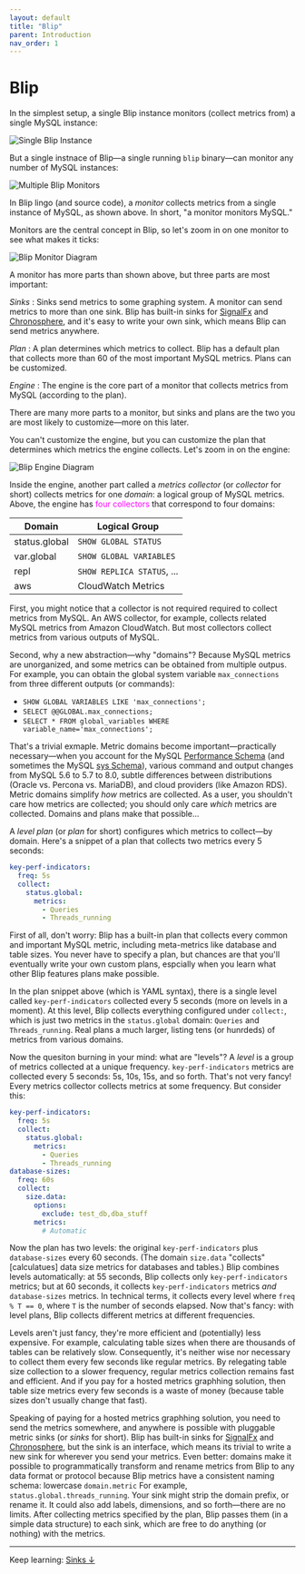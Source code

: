 ```yaml
---
layout: default
title: "Blip"
parent: Introduction
nav_order: 1
---
```


# Blip

In the simplest setup, a single Blip instance monitors (collect metrics from) a single MySQL instance:

![Single Blip Instance](/assets/img/blip-single.png)

But a single instnace of Blip&mdash;a single running `blip` binary&mdash;can monitor any number of MySQL instances:

![Multiple Blip Monitors](/assets/img/blip-multi.png)

In Blip lingo (and source code), a _monitor_ collects metrics from a single instance of MySQL, as shown above.
In short, "a monitor monitors MySQL."

Monitors are the central concept in Blip, so let's zoom in on one monitor to see what makes it ticks:

![Blip Monitor Diagram](/assets/img/blip-monitor.png)

A monitor has more parts than shown above, but three parts are most important:

_Sinks_
: Sinks send metrics to some graphing system. A monitor can send metrics to more than one sink. Blip has built-in sinks for [SignalFx](https://docs.signalfx.com/en/latest/) and [Chronosphere](https://chronosphere.io/), and it's easy to write your own sink, which means Blip can send metrics anywhere.

_Plan_
: A plan determines which metrics to collect. Blip has a default plan that collects more than 60 of the most important MySQL metrics. Plans can be customized.

_Engine_
: The engine is the core part of a monitor that collects metrics from MySQL (according to the plan).

There are many more parts to a monitor, but sinks and plans are the two you are most likely to customize&mdash;more on this later.

You can't customize the engine, but you can customize the plan that determines which metrics the engine collects.
Let's zoom in on the engine:

![Blip Engine Diagram](/assets/img/blip-engine.png)

Inside the engine, another part called a _metrics collector_ (or _collector_ for short) collects metrics for one _domain_: a logical group of MySQL metrics.
Above, the engine has <span style="color:magenta;">four collectors</span> that correspond to four domains:

|Domain|Logical Group|
|------|-------------|
|status.global|`SHOW GLOBAL STATUS`|
|var.global|`SHOW GLOBAL VARIABLES`|
|repl|`SHOW REPLICA STATUS`, ...|
|aws|CloudWatch Metrics|

First, you might notice that a collector is not required required to collect metrics from MySQL.
An AWS collector, for example, collects related MySQL metrics from Amazon CloudWatch.
But most collectors collect metrics from various outputs of MySQL.

Second, why a new abstraction&mdash;why "domains"?
Because MySQL metrics are unorganized, and some metrics can be obtained from multiple outpus.
For example, you can obtain the global system variable `max_connections` from three different outputs (or commands):

* `SHOW GLOBAL VARIABLES LIKE 'max_connections';`
* `SELECT @@GLOBAL.max_connections;`
* `SELECT * FROM global_variables WHERE variable_name='max_connections';`

That's a trivial exmaple.
Metric domains become important&mdash;practically necessary&mdash;when you account for the MySQL [Performance Schema](https://dev.mysql.com/doc/refman/8.0/en/performance-schema) (and sometimes the MySQL [sys Schema](https://dev.mysql.com/doc/refman/8.0/en/sys-schema)), various command and output changes from MySQL 5.6 to 5.7 to 8.0, subtle differences between distributions (Oracle vs. Percona vs. MariaDB), and cloud providers (like Amazon RDS).
Metric domains simplify _how_ metrics are collected.
As a user, you shouldn't care how metrics are collected; you should only care _which_ metrics are collected.
Domains and plans make that possible...

A _level plan_ (or _plan_ for short) configures which metrics to collect&mdash;by domain.
Here's a snippet of a plan that collects two metrics every 5 seconds:

```yaml
key-perf-indicators:
  freq: 5s
  collect:
    status.global:
      metrics:
        - Queries
        - Threads_running
```

First of all, don't worry: Blip has a built-in plan that collects every common and important MySQL metric, including meta-metrics like database and table sizes.
You never have to specify a plan, but chances are that you'll eventually write your own custom plans, espcially when you learn what other Blip features plans make possible.

In the plan snippet above (which is YAML syntax), there is a single level called `key-perf-indicators` collected every 5 seconds (more on levels in a moment).
At this level, Blip collects everything configured under `collect:`, which is just two metrics in the `status.global` domain: `Queries` and `Threads_running`.
Real plans a much larger, listing tens (or hunrdeds) of metrics from various domains.

Now the quesiton burning in your mind: what are "levels"?
A _level_ is a group of metrics collected at a unique frequency.
`key-perf-indicators` metrics are collected every 5 seconds: 5s, 10s, 15s, and so forth.
That's not very fancy!
Every metrics collector collects metrics at some frequency.
But consider this:

```yaml
key-perf-indicators:
  freq: 5s
  collect:
    status.global:
      metrics:
        - Queries
        - Threads_running
database-sizes:
  freq: 60s
  collect:
    size.data:
      options:
        exclude: test_db,dba_stuff
      metrics:
        # Automatic
```

Now the plan has two levels: the original `key-perf-indicators` plus `database-sizes` every 60 seconds.
(The domain `size.data` "collects" [calculatues] data size metrics for databases and tables.)
Blip combines levels automatically: at 55 seconds, Blip collects only `key-perf-indicators` metrics; but at 60 seconds, it collects `key-perf-indicators` metrics _and_ `database-sizes` metrics.
In technical terms, it collects every level where `freq % T == 0`, where `T` is the number of seconds elapsed.
Now that's fancy: with level plans, Blip collects different metrics at different frequencies.

Levels aren't just fancy, they're more efficient and (potentially) less expensive.
For example, calculating table sizes when there are thousands of tables can be relatively slow.
Consequently, it's neither wise nor necessary to collect them every few seconds like regular metrics.
By relegating table size collection to a slower frequency, regular metrics collection remains fast and efficient.
And if you pay for a hosted metrics graphhing solution, then table size metrics every few seconds is a waste of money (because table sizes don't usually change that fast).

Speaking of paying for a hosted metrics graphhing solution, you need to send the metrics somewhere, and anywhere is possible with pluggable metric sinks (or _sinks_ for short).
Blip has built-in sinks for [SignalFx](https://docs.signalfx.com/en/latest/) and [Chronosphere](https://chronosphere.io/), but the sink is an interface, which means its trivial to write a new sink for wherever you send your metrics.
Even better: domains make it possible to programmatically transform and rename metrics from Blip to any data format or protocol because Blip metrics have a consistent naming schema: lowercase `domain.metric`
For example, `status.global.threads_running`.
Your sink might strip the domain prefix, or rename it.
It could also add labels, dimensions, and so forth&mdash;there are no limits.
After collecting metrics specified by the plan, Blip passes them (in a simple data structure) to each sink, which are free to do anything (or nothing) with the metrics.

---

Keep learning: [Sinks&nbsp;&darr;](sinks)
